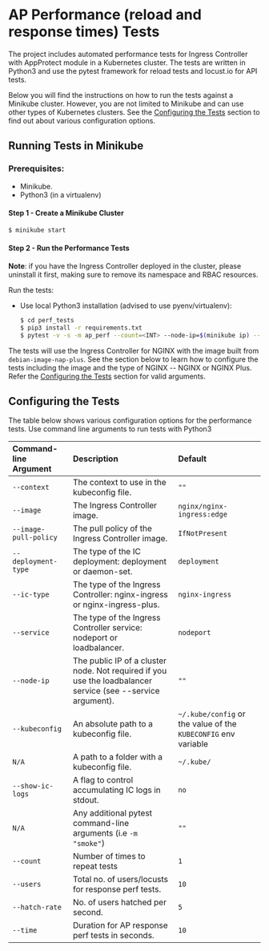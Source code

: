 # AP Performance (reload and response times) Tests

The project includes automated performance tests for Ingress Controller with AppProtect module in a Kubernetes cluster. The tests are written in Python3 and use the pytest framework for reload tests and locust.io for API tests.

Below you will find the instructions on how to run the tests against a Minikube cluster. However, you are not limited to Minikube and can use other types of Kubernetes clusters. See the [Configuring the Tests](#configuring-the-tests) section to find out about various configuration options.

## Running Tests in Minikube

### Prerequisites:

* Minikube.
* Python3 (in a virtualenv)

#### Step 1 - Create a Minikube Cluster

```bash
$ minikube start
```

#### Step 2 - Run the Performance Tests

**Note**: if you have the Ingress Controller deployed in the cluster, please uninstall it first, making sure to remove its namespace and RBAC resources.

Run the tests:

* Use local Python3 installation (advised to use pyenv/virtualenv):
    ```bash
    $ cd perf_tests
    $ pip3 install -r requirements.txt
    $ pytest -v -s -m ap_perf --count=<INT> --node-ip=$(minikube ip) --users=<INT> --hatch-rate=<INT> --time=<INT>
    ```

The tests will use the Ingress Controller for NGINX with the image built from `debian-image-nap-plus`. See the section below to learn how to configure the tests including the image and the type of NGINX -- NGINX or NGINX Plus.
Refer the [Configuring the Tests](#configuring-the-tests) section for valid arguments.

## Configuring the Tests

The table below shows various configuration options for the performance tests. Use command line arguments to run tests with Python3

| Command-line Argument | Description | Default |
| :----------------------- | :------------ | :----------------------- |
| `--context` | The context to use in the kubeconfig file. | `""` |
| `--image` | The Ingress Controller image. | `nginx/nginx-ingress:edge` |
| `--image-pull-policy` | The pull policy of the Ingress Controller image. | `IfNotPresent` |
| `--deployment-type` | The type of the IC deployment: deployment or daemon-set. | `deployment` |
| `--ic-type` | The type of the Ingress Controller: nginx-ingress or nginx-ingress-plus. | `nginx-ingress` |
| `--service` | The type of the Ingress Controller service: nodeport or loadbalancer. | `nodeport` |
| `--node-ip` | The public IP of a cluster node. Not required if you use the loadbalancer service (see --service argument). | `""` |
| `--kubeconfig` | An absolute path to a kubeconfig file. | `~/.kube/config` or the value of the `KUBECONFIG` env variable |
| `N/A` | A path to a folder with a kubeconfig file. | `~/.kube/` |
| `--show-ic-logs` | A flag to control accumulating IC logs in stdout. | `no` |
| `N/A` | Any additional pytest command-line arguments (i.e `-m "smoke"`) | `""` |
| `--count` | Number of times to repeat tests | `1` |
| `--users` | Total no. of users/locusts for response perf tests. | `10` |
| `--hatch-rate` | No. of users hatched per second. | `5` |
| `--time` | Duration for AP response perf tests in seconds. | `10` |
